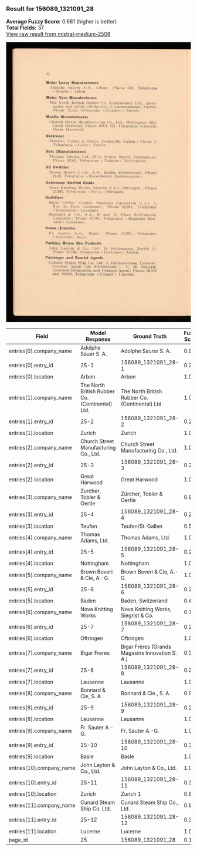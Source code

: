 ### Result for 156089_1321091_28
**Average Fuzzy Score:** 0.681 (higher is better)<br>
**Total Fields:** 37<br>
[View raw result from mistral-medium-2508](https://github.com/RISE-UNIBAS/humanities_data_benchmark/blob/main/results/2025-10-28/T0383/request_T0383_156089_1321091_28.json)

<img src="https://github.com/RISE-UNIBAS/humanities_data_benchmark/blob/main/benchmarks/company_lists/images/156089_1321091_28.jpg?raw=true" alt="156089_1321091_28" width="600px">

| Field | Model Response | Ground Truth | Fuzzy Score | Match |
|-------|----------------|--------------|-------------|-------|
| entries[0].company_name | Adolphe Sauer S. A. | Adolphe Saurer S. A. | 0.974 | ✅ |
| entries[0].entry_id | 25-1 | 156089_1321091_28-1 | 0.261 | ❌ |
| entries[0].location | Arbon | Arbon | 1.000 | ✅ |
| entries[1].company_name | The North British Rubber Co. (Continental) Ltd. | The North British Rubber Co. (Continental) Ltd. | 1.000 | ✅ |
| entries[1].entry_id | 25-2 | 156089_1321091_28-2 | 0.261 | ❌ |
| entries[1].location | Zurich | Zurich | 1.000 | ✅ |
| entries[2].company_name | Church Street Manufacturing Co., Ltd. | Church Street Manufacturing Co., Ltd. | 1.000 | ✅ |
| entries[2].entry_id | 25-3 | 156089_1321091_28-3 | 0.261 | ❌ |
| entries[2].location | Great Harwood | Great Harwood | 1.000 | ✅ |
| entries[3].company_name | Zurcher, Tobler & Oertle | Zürcher, Tobler & Oertle | 0.958 | ✅ |
| entries[3].entry_id | 25-4 | 156089_1321091_28-4 | 0.261 | ❌ |
| entries[3].location | Teufen | Teufen/St. Gallen | 0.522 | ❌ |
| entries[4].company_name | Thomas Adams, Ltd. | Thomas Adams, Ltd. | 1.000 | ✅ |
| entries[4].entry_id | 25-5 | 156089_1321091_28-5 | 0.261 | ❌ |
| entries[4].location | Nottingham | Nottingham | 1.000 | ✅ |
| entries[5].company_name | Brown Boveri & Cie, A.-G. | Brown Boveri & Cie, A.-G. | 1.000 | ✅ |
| entries[5].entry_id | 25-6 | 156089_1321091_28-6 | 0.261 | ❌ |
| entries[5].location | Baden | Baden, Switzerland | 0.435 | ❌ |
| entries[6].company_name | Nova Knitting Works | Nova Knitting Works, Siegrist & Co. | 0.704 | ❌ |
| entries[6].entry_id | 25-7 | 156089_1321091_28-7 | 0.261 | ❌ |
| entries[6].location | Oftringen | Oftringen | 1.000 | ✅ |
| entries[7].company_name | Bigar Freres | Bigar Frères (Grands Magasins Innovation S. A.) | 0.373 | ❌ |
| entries[7].entry_id | 25-8 | 156089_1321091_28-8 | 0.261 | ❌ |
| entries[7].location | Lausanne | Lausanne | 1.000 | ✅ |
| entries[8].company_name | Bonnard & Cie, S. A. | Bonnard & Cie., S. A. | 0.976 | ✅ |
| entries[8].entry_id | 25-9 | 156089_1321091_28-9 | 0.261 | ❌ |
| entries[8].location | Lausanne | Lausanne | 1.000 | ✅ |
| entries[9].company_name | Fr. Sauter A.-G. | Fr. Sauter A.-G. | 1.000 | ✅ |
| entries[9].entry_id | 25-10 | 156089_1321091_28-10 | 0.320 | ❌ |
| entries[9].location | Basle | Basle | 1.000 | ✅ |
| entries[10].company_name | John Layton & Co., Ltd. | John Layton & Co., Ltd. | 1.000 | ✅ |
| entries[10].entry_id | 25-11 | 156089_1321091_28-11 | 0.320 | ❌ |
| entries[10].location | Zurich | Zurich 1 | 0.857 | ❌ |
| entries[11].company_name | Cunard Steam Ship Co. Ltd. | Cunard Steam Ship Co., Ltd. | 0.981 | ✅ |
| entries[11].entry_id | 25-12 | 156089_1321091_28-12 | 0.320 | ❌ |
| entries[11].location | Lucerne | Lucerne | 1.000 | ✅ |
| page_id | 25 | 156089_1321091_28 | 0.105 | ❌ |
